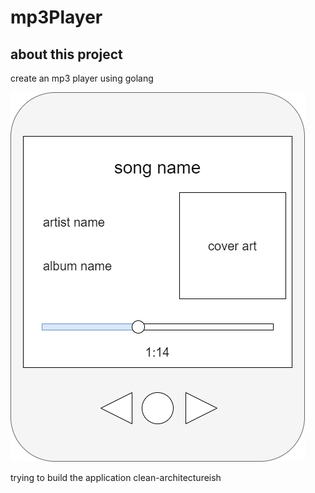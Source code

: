 # mp3Player

## about this project

create an mp3 player using golang

![app image](https://github.com/KMimura/mp3Player/blob/main/ui/ui.drawio.png?raw=true)

trying to build the application clean-architectureish